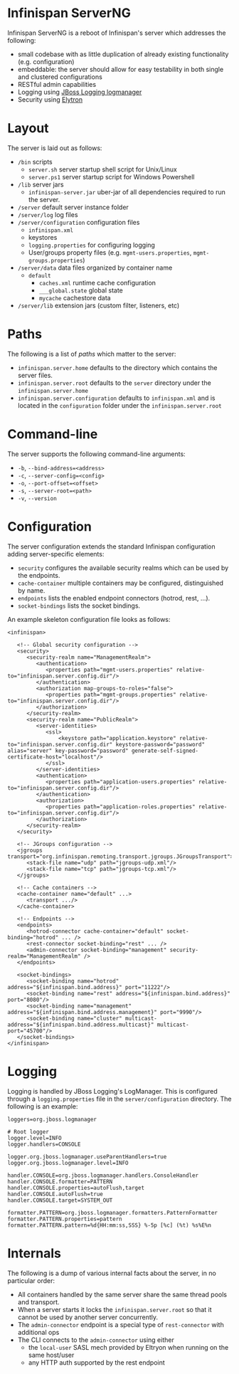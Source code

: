 Infinispan ServerNG
====================

Infinispan ServerNG is a reboot of Infinispan's server which addresses the following:

* small codebase with as little duplication of already existing functionality (e.g. configuration)
* embeddable: the server should allow for easy testability in both single and clustered configurations
* RESTful admin capabilities
* Logging using [JBoss Logging logmanager](https://github.com/jboss-logging/jboss-logmanager)
* Security using [Elytron](https://github.com/wildfly-security/wildfly-elytron)

# Layout

The server is laid out as follows:

* `/bin` scripts
   * `server.sh` server startup shell script for Unix/Linux
   * `server.ps1` server startup script for Windows Powershell 
* `/lib` server jars
   * `infinispan-server.jar` uber-jar of all dependencies required to run the server.
* `/server` default server instance folder
* `/server/log` log files
* `/server/configuration` configuration files
   * `infinispan.xml`
   * keystores
   * `logging.properties` for configuring logging
   * User/groups property files (e.g. `mgmt-users.properties`, `mgmt-groups.properties`) 
* `/server/data` data files organized by container name
   * `default`
      * `caches.xml` runtime cache configuration
      * `___global.state` global state
      * `mycache` cachestore data
* `/server/lib` extension jars (custom filter, listeners, etc)

# Paths

The following is a list of _paths_ which matter to the server:

* `infinispan.server.home` defaults to the directory which contains the server files.
* `infinispan.server.root` defaults to the `server` directory under the `infinispan.server.home`
* `infinispan.server.configuration` defaults to `infinispan.xml` and is located in the `configuration` folder under the `infinispan.server.root`

# Command-line

The server supports the following command-line arguments:

* `-b`, `--bind-address=<address>`
* `-c`, `--server-config=<config>`
* `-o`, `--port-offset=<offset>`
* `-s`, `--server-root=<path>`
* `-v`, `--version`

# Configuration

The server configuration extends the standard Infinispan configuration adding server-specific elements:

* `security` configures the available security realms which can be used by the endpoints.
* `cache-container` multiple containers may be configured, distinguished by name.
* `endpoints` lists the enabled endpoint connectors (hotrod, rest, ...).
* `socket-bindings` lists the socket bindings.

An example skeleton configuration file looks as follows:

```
<infinispan>

   <!-- Global security configuration -->
   <security>
      <security-realm name="ManagementRealm">
         <authentication>
            <properties path="mgmt-users.properties" relative-to="infinispan.server.config.dir"/>
         </authentication>
         <authorization map-groups-to-roles="false">
            <properties path="mgmt-groups.properties" relative-to="infinispan.server.config.dir"/>
         </authorization>
      </security-realm>
      <security-realm name="PublicRealm">
         <server-identities>
            <ssl>
                <keystore path="application.keystore" relative-to="infinispan.server.config.dir" keystore-password="password" alias="server" key-password="password" generate-self-signed-certificate-host="localhost"/>
            </ssl>
         </server-identities>
         <authentication>
            <properties path="application-users.properties" relative-to="infinispan.server.config.dir"/>
         </authentication>
         <authorization>
            <properties path="application-roles.properties" relative-to="infinispan.server.config.dir"/>
         </authorization>
      </security-realm>
   </security>
   
   <!-- JGroups configuration -->
   <jgroups transport="org.infinispan.remoting.transport.jgroups.JGroupsTransport">
      <stack-file name="udp" path="jgroups-udp.xml"/>
      <stack-file name="tcp" path="jgroups-tcp.xml"/>
   </jgroups>
   
   <!-- Cache containers -->
   <cache-container name="default" ...>
      <transport .../>
   </cache-container>
   
   <!-- Endpoints -->
   <endpoints>
      <hotrod-connector cache-container="default" socket-binding="hotrod" ... />
      <rest-connector socket-binding="rest" ... />
      <admin-connector socket-binding="management" security-realm="ManagementRealm" />
   </endpoints>
   
   <socket-bindings>
      <socket-binding name="hotrod" address="${infinispan.bind.address}" port="11222"/>
      <socket-binding name="rest" address="${infinispan.bind.address}" port="8080"/>
      <socket-binding name="management" address="${infinispan.bind.address.management}" port="9990"/>
      <socket-binding name="cluster" multicast-address="${infinispan.bind.address.multicast}" multicast-port="45700"/>
   </socket-bindings>
</infinispan>
```

# Logging

Logging is handled by JBoss Logging's LogManager. This is configured through a `logging.properties` file in the 
`server/configuration` directory. The following is an example:

```
loggers=org.jboss.logmanager

# Root logger
logger.level=INFO
logger.handlers=CONSOLE

logger.org.jboss.logmanager.useParentHandlers=true
logger.org.jboss.logmanager.level=INFO

handler.CONSOLE=org.jboss.logmanager.handlers.ConsoleHandler
handler.CONSOLE.formatter=PATTERN
handler.CONSOLE.properties=autoFlush,target
handler.CONSOLE.autoFlush=true
handler.CONSOLE.target=SYSTEM_OUT

formatter.PATTERN=org.jboss.logmanager.formatters.PatternFormatter
formatter.PATTERN.properties=pattern
formatter.PATTERN.pattern=%d{HH:mm:ss,SSS} %-5p [%c] (%t) %s%E%n
```
# Internals

The following is a dump of various internal facts about the server, in no particular order:

* All containers handled by the same server share the same thread pools and transport.
* When a server starts it locks the `infinispan.server.root` so that it cannot be used by another server concurrently.
* The `admin-connector` endpoint is a special type of `rest-connector` with additional ops
* The CLI connects to the `admin-connector` using either
   * the `local-user` SASL mech provided by Eltryon when running on the same host/user
   * any HTTP auth supported by the rest endpoint
   
 
